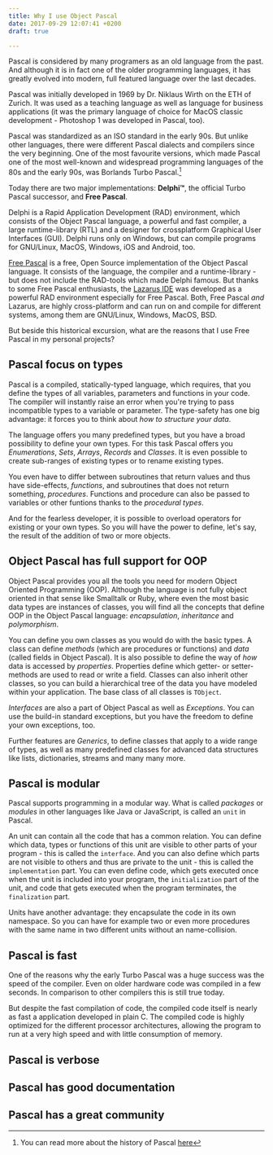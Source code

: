 ```yaml
---
title: Why I use Object Pascal
date: 2017-09-29 12:07:41 +0200
draft: true

---
```

Pascal is considered by many programers as an old language from the past. And although it is in fact one of the older programming languages, it has greatly evolved into modern, full featured language over the last decades.<!--more--> 

Pascal was initially developed in 1969 by Dr. Niklaus Wirth on the ETH of Zurich. It was used as a teaching language as well as language for business applications (it was the primary language of choice for MacOS classic development - Photoshop 1 was developed in Pascal, too). 

Pascal was standardized as an ISO standard in the early 90s. But unlike other languages, there were different Pascal dialects and compilers since the very beginning. One of the most favourite versions, which made Pascal one of the most well-known and widespread programming languages of the 80s and the early 90s, was Borlands Turbo Pascal.[^1] 

Today there are two major implementations: **Delphi™**, the official Turbo Pascal successor, and **Free Pascal**.

Delphi is a Rapid Application Development (RAD) environment, which consists of the Object Pascal language, a powerful and fast compiler, a large runtime-library (RTL) and a designer for crossplatform Graphical User Interfaces (GUI). Delphi runs only on Windows, but can compile programs for GNU/Linux, MacOS, Windows, iOS and Android, too.

[Free Pascal](http://www.freepascal.org) is a free, Open Source implementation of the Object Pascal language. It consists of the language, the compiler and a runtime-library - but does not include the RAD-tools which made Delphi famous. But thanks to some Free Pascal enthusiasts, the [Lazarus IDE](http://www.lazarus-ide.org) was developed as a powerful RAD environment especially for Free Pascal. Both, Free Pascal *and* Lazarus, are highly cross-platform and can run on and compile for different systems, among them are GNU/Linux, Windows, MacOS, BSD.

But beside this historical excursion, what are the reasons that I use Free Pascal in my personal projects?

## Pascal focus on types

Pascal is a compiled, statically-typed language, which requires, that you define the types of all variables, parameters and functions in your code. The compiler will instantly raise an error when you're trying to pass incompatible types to a variable or parameter. The type-safety has one big advantage: it forces you to think about *how to structure your data*. 

The language offers you many predefined types, but you have a broad possibility to define your own types. For this task Pascal offers you *Enumerations*, *Sets*, *Arrays*, *Records* and *Classes*. It is even possible to create sub-ranges of existing types or to rename existing types. 

You even have to differ between subroutines that return values and thus have side-effects, *functions*, and subroutines that does not return something, *procedures*. Functions and procedure can also be passed to variables or other funtions thanks to the *procedural types*.

And for the fearless developer, it is possible to overload operators for existing or your own types. So you will have the power to define, let's say, the result of the addition of two or more objects.

## Object Pascal has full support for OOP

Object Pascal provides you all the tools you need for modern Object Oriented Programming (OOP). Although the language is not fully object oriented in that sense like Smalltalk or Ruby, where even the most basic data types are instances of classes, you will find all the concepts that define OOP in the Object Pascal language: *encapsulation*, *inheritance* and *polymorphism*.

You can define you own classes as you would do with the basic types. A class can define *methods* (which are procedures or functions) and *data* (called fields in Object Pascal). It is also possible to define the way of *how* data is accessed by *properties*. Properties define which getter- or setter-methods are used to read or write a field. Classes can also inherit other classes, so you can build a hierarchical tree of the data you have modeled within your application. The base class of all classes is `TObject`.

*Interfaces* are also a part of Object Pascal as well as *Exceptions*. You can use the build-in standard exceptions, but you have the freedom to define your own exceptions, too.

Further features are *Generics*, to define classes that apply to a wide range of types, as well as many predefined classes for advanced data structures like lists, dictionaries, streams and many many more.

## Pascal is modular

Pascal supports programming in a modular way. What is called *packages* or *modules* in other languages like Java or JavaScript, is called an `unit` in Pascal. 

An unit can contain all the code that has a common relation. You can define which data, types or functions of this unit are visible to other parts of your program - this is called the `interface`. And you can also define which parts are not visible to others and thus are private to the unit - this is called the `implementation` part. You can even define code, which gets executed once when the unit is included into your program, the `initialization` part of the unit, and code that gets executed when the program terminates, the `finalization` part.

Units have another advantage: they encapsulate the code in its own namespace. So you can have for example two or even more procedures with the same name in two different units without an name-collision.

## Pascal is fast

One of the reasons why the early Turbo Pascal was a huge success was the speed of the compiler. Even on older hardware code was compiled in a few seconds. In comparison to other compilers this is still true today.

But despite the fast compilation of code, the compiled code itself is nearly as fast a application developed in plain C. The compiled code is highly optimized for the different processor architectures, allowing the program to run at a very high speed and with little consumption of memory.

## Pascal is verbose



## Pascal has good documentation

## Pascal has a great community

[^1]: You can read more about the history of Pascal [here](http://wiki.freepascal.org/Object_Pascal_History)
